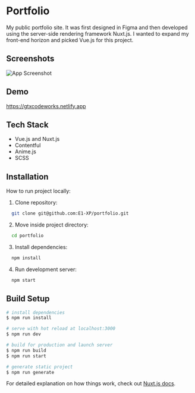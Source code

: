 
# Portfolio
My public portfolio site. It was first designed in Figma and then developed using the server-side rendering framework Nuxt.js. I wanted to expand my front-end horizon and picked Vue.js for this project.
## Screenshots

![App Screenshot](https://images.ctfassets.net/ysju8du0bph9/mQxJeUOSFa5Xo5jdZNkz9/ddf8cfe728796fd9ec39d65fc3a03fb1/gtxcodeworks.netlify.com___1_.png)


## Demo

https://gtxcodeworks.netlify.app
## Tech Stack

- Vue.js and Nuxt.js
- Contentful
- Anime.js
- SCSS
## Installation

How to run project locally:

1. Clone repository:
```bash
  git clone git@github.com:E1-XP/portfolio.git
```
2. Move inside project directory:
```bash
  cd portfolio
```
3. Install dependencies:
```bash
  npm install
```
4. Run development server:
```bash
  npm start
```
    

## Build Setup

``` bash
# install dependencies
$ npm run install

# serve with hot reload at localhost:3000
$ npm run dev

# build for production and launch server
$ npm run build
$ npm run start

# generate static project
$ npm run generate
```

For detailed explanation on how things work, check out [Nuxt.js docs](https://nuxtjs.org).
